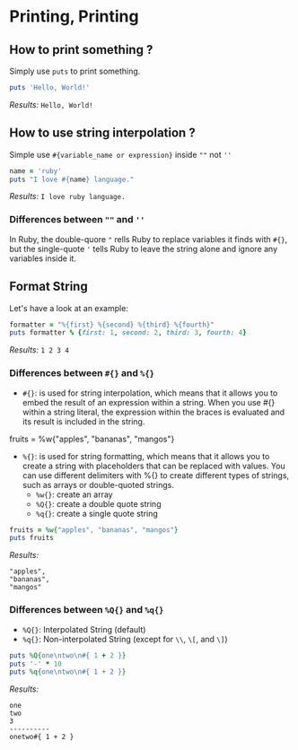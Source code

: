 # Printing, Printing
## How to print something ?
Simply use `puts` to print something.

```ruby
puts 'Hello, World!'

```

*Results:* `Hello, World!`

## How to use string interpolation ?
Simple use `#{variable_name or expression}` inside `""` not `''`

```ruby
name = 'ruby'
puts "I love #{name} language."
```

*Results:* `I love ruby language.`

### Differences between `""` and `''`
In Ruby, the double-quore `"` rells Ruby to replace variables it finds with `#{}`, but the single-quote `'` tells Ruby to leave the string alone and ignore any variables inside it.

## Format String
Let's have a look at an example:
```ruby
formatter = "%{first} %{second} %{third} %{fourth}"
puts formatter % {first: 1, second: 2, third: 3, fourth: 4}
```

*Results:* `1 2 3 4`

### Differences between `#{}` and `%{}`
- `#{}`: is used for string interpolation, which means that it allows you to embed the result of an expression within a string. When you use #{} within a string literal, the expression within the braces is evaluated and its result is included in the string.

fruits = %w{"apples", "bananas", "mangos"}
- `%{}`: is used for string formatting, which means that it allows you to create a string with placeholders that can be replaced with values. You can use different delimiters with %{} to create different types of strings, such as arrays or double-quoted strings.
  - `%w{}`: create an array 
  - `%Q{}`: create a double quote string
  - `%q{}`: create a single quote string

```ruby
fruits = %w{"apples", "bananas", "mangos"}
puts fruits
```

*Results:*
```
"apples",
"bananas",
"mangos"
```

### Differences between `%Q{}` and `%q{}`
- `%Q{}`: Interpolated String (default)
- `%q{}`: Non-interpolated String (except for `\\`, `\[`, and `\]`)

```ruby
puts %Q{one\ntwo\n#{ 1 + 2 }}
puts '-' * 10
puts %q{one\ntwo\n#{ 1 + 2 }}
```

*Results:*
```
one
two
3
----------
onetwo#{ 1 + 2 }
```


